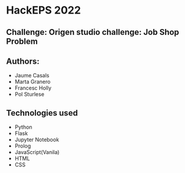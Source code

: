 # HackEPS 2022

## Challenge: Origen studio challenge: Job Shop Problem

## Authors:

* Jaume Casals 
* Marta Granero
* Francesc Holly
* Pol Sturlese

## Technologies used

* Python
* Flask
* Jupyter Notebook
* Prolog
* JavaScript(Vanila)
* HTML
* CSS

